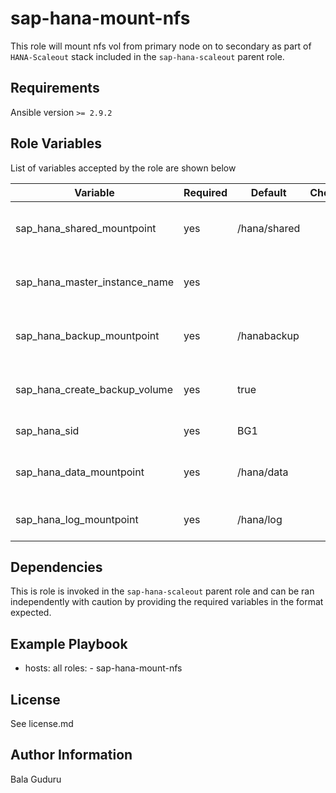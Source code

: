 sap-hana-mount-nfs
===================

This role will mount nfs vol from primary node on to secondary as part of `HANA-Scaleout` stack included in the `sap-hana-scaleout` parent role.

Requirements
------------

Ansible version `>= 2.9.2`

Role Variables
--------------

List of variables accepted by the role are shown below

| Variable                      | Required | Default      | Choices | Comments                          |
|-------------------------------|----------|--------------|---------|-----------------------------------|
| sap_hana_shared_mountpoint    | yes      | /hana/shared |         | Mountpoint for HANA shared volume |
| sap_hana_master_instance_name | yes      |              |         | SAP HANA master instance name     |
| sap_hana_backup_mountpoint    | yes      | /hanabackup  |         | Mountpoint for HANA backup volume |
| sap_hana_create_backup_volume | yes      | true         |         | Create HANA backup volume         |
| sap_hana_sid                  | yes      | BG1          |         | HANA system ID                    |
| sap_hana_data_mountpoint      | yes      | /hana/data   |         | Mountpoint for HANA data volume   |
| sap_hana_log_mountpoint       | yes      | /hana/log    |         | Mountpoint for HANA log volume    |


Dependencies
------------

This is role is invoked in the `sap-hana-scaleout` parent role and can be ran independently with caution by providing the required variables in the format expected.

Example Playbook
----------------

  - hosts: all
    roles:
        - sap-hana-mount-nfs

License
-------

See license.md

Author Information
------------------

Bala Guduru
